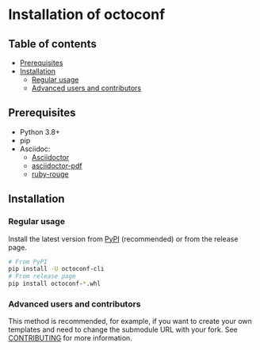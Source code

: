 # Installation of octoconf

## Table of contents

- [Prerequisites](#prerequisites)
- [Installation](#installation)
    - [Regular usage](#regular-usage)
    - [Advanced users and contributors](#advanced-users-and-contributors)

## Prerequisites

- Python 3.8+
- pip
- Asciidoc:
  - [Asciidoctor](https://docs.asciidoctor.org/asciidoctor/latest/install/)
  - [asciidoctor-pdf](https://docs.asciidoctor.org/pdf-converter/latest/install/)
  - [ruby-rouge](https://docs.asciidoctor.org/asciidoctor/latest/syntax-highlighting/rouge/)

## Installation

### Regular usage

Install the latest version from [PyPI](https://pypi.org/project/octoconf-cli/) (recommended) or from the release page.

```bash
# From PyPI
pip install -U octoconf-cli
# From release page
pip install octoconf-*.whl
```

### Advanced users and contributors

This method is recommended, for example, if you want to create your own templates and need to change the submodule URL with your fork. See [CONTRIBUTING](,,/CONTRIBUTING.md) for more information.

